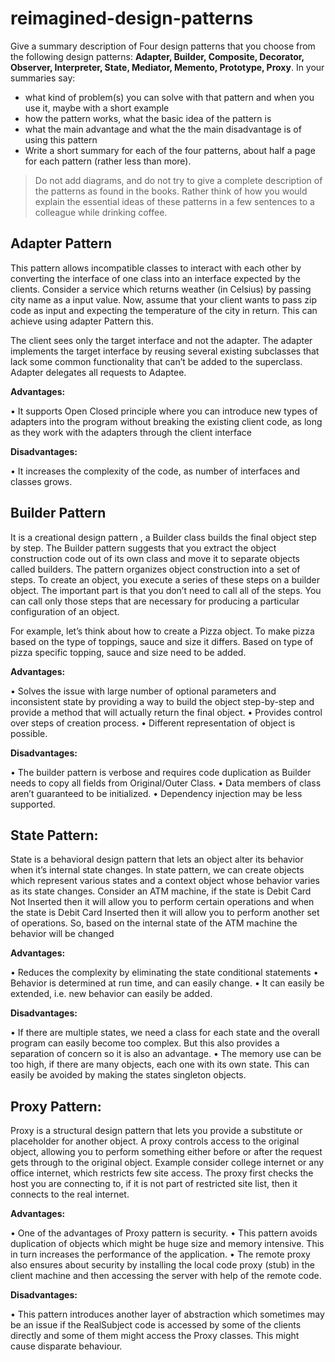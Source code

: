 # reimagined-design-patterns

Give a summary description of Four design patterns that you choose from the following design patterns: **Adapter,  Builder, Composite, Decorator, Observer, Interpreter, State, Mediator, Memento, Prototype, Proxy**. In your summaries say:

- what kind of problem(s) you can solve with that pattern and when you use it, maybe with a short example
- how the pattern works, what the basic idea of the pattern is
- what the main advantage and what the the main disadvantage is of using this pattern
- Write a short summary for each of the four patterns, about half a page for each pattern (rather less than more). 

> Do not add diagrams, and do not try to give a complete description of the patterns as found in the books. Rather think of how you would explain the essential ideas of these patterns in a few sentences to a colleague while drinking coffee.

## Adapter Pattern
This pattern allows incompatible classes to interact with each other by converting the interface of one class into an interface expected by the clients.
Consider a service which returns weather (in Celsius) by passing city name as a input value. Now, assume that your client wants to pass zip code as input and expecting the temperature of the city in return. This can achieve using adapter Pattern this.

The client sees only the target interface and not the adapter. The adapter implements the target interface by reusing several existing subclasses that lack some common functionality that can’t be added to the superclass. Adapter delegates all requests to Adaptee.

**Advantages:**

•	It supports Open Closed principle where you can introduce new types of adapters into the program without breaking the existing client code, as long as they work with the adapters through the client interface

**Disadvantages:**

•	It increases the complexity of the code, as number of interfaces and classes grows.

## Builder Pattern
 It is a creational design pattern , a Builder class builds the final object step by step. The Builder pattern suggests that you extract the object construction code out of its own class and move it to separate objects called builders. The pattern organizes object construction into a set of steps. To create an object, you execute a series of these steps on a builder object. The important part is that you don’t need to call all of the steps. You can call only those steps that are necessary for producing a particular configuration of an object.
 
 For example, let’s think about how to create a Pizza object. To make pizza based on the type of toppings, sauce and size it differs. Based on type of pizza specific topping, sauce and size need to be added.
 
 **Advantages:**
 
 •	Solves the issue with large number of optional parameters and inconsistent state by providing a way to build the object step-by-step and provide a method that will actually return the final object.
•	Provides control over steps of creation process.
•	Different representation of object is possible.

**Disadvantages:**

•	The builder pattern is verbose and requires code duplication as Builder needs to copy all fields from Original/Outer Class.
•	Data members of class aren’t guaranteed to be initialized.
•	Dependency injection may be less supported.

## State Pattern: 
State is a behavioral design pattern that lets an object alter its behavior when it’s internal state changes. In state pattern, we can create objects which represent various states and a context object whose behavior varies as its state changes.
Consider an ATM machine, if the state is Debit Card Not Inserted then it will allow you to perform certain operations and when the state is Debit Card Inserted then it will allow you to perform another set of operations. So, based on the internal state of the ATM machine the behavior will be changed

**Advantages:**

•	Reduces the complexity by eliminating the state conditional statements
•	Behavior is determined at run time, and can easily change. 
•	It can easily be extended, i.e. new behavior can easily be added.

**Disadvantages:**

•	If there are multiple states, we need a class for each state and the overall program can easily become too complex. But this also provides a separation of concern so it is also an advantage.
•	The memory use can be too high, if there are many objects, each one with its own state. This can easily be avoided by making the states singleton objects.

## Proxy Pattern:
Proxy is a structural design pattern that lets you provide a substitute or placeholder for another object. A proxy controls access to the original object, allowing you to perform something either before or after the request gets through to the original object.
Example consider college internet or any office internet, which restricts few site access. The proxy first checks the host you are connecting to, if it is not part of restricted site list, then it connects to the real internet.

**Advantages:**

•	One of the advantages of Proxy pattern is security.
•	This pattern avoids duplication of objects which might be huge size and memory intensive. This in turn increases the performance of the application.
•	The remote proxy also ensures about security by installing the local code proxy (stub) in the client machine and then accessing the server with help of the remote code.

**Disadvantages:**

•	This pattern introduces another layer of abstraction which sometimes may be an issue if the RealSubject code is accessed by some of the clients directly and some of them might access the Proxy classes. This might cause disparate behaviour.

